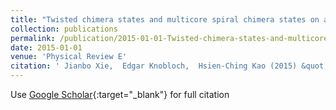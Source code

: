```yaml
---
title: "Twisted chimera states and multicore spiral chimera states on a two-dimensional torus"
collection: publications
permalink: /publication/2015-01-01-Twisted-chimera-states-and-multicore-spiral-chimera-states-on-a-two-dimensional-torus
date: 2015-01-01
venue: 'Physical Review E'
citation: ' Jianbo Xie,  Edgar Knobloch,  Hsien-Ching Kao (2015) &quot;Twisted chimera states and multicore spiral chimera states on a two-dimensional torus.&quot; <i>Physical Review E</i>. 92, 042921.'
---
```

Use [Google Scholar](https://scholar.google.com/scholar?q=Twisted+chimera+states+and+multicore+spiral+chimera+states+on+a+two+dimensional+torus){:target="_blank"} for full citation